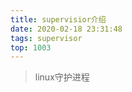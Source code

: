 ```yaml
---
title: supervisior介绍
date: 2020-02-18 23:31:48
tags: supervisor
top: 1003
---
```


> linux守护进程

 <!-- more -->